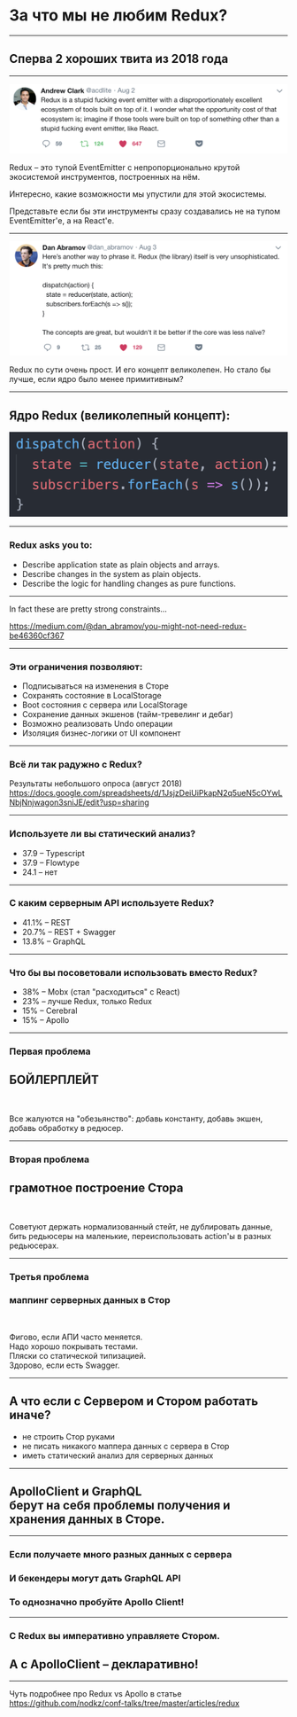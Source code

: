 # За что мы не любим Redux?

-----

## Сперва 2 хороших твита из 2018 года

-----

![andrew](./tweet_andrew_clark.png)

<span class="red">Redux – это тупой EventEmitter</span> c непропорционально крутой экосистемой инструментов, построенных на нём.

Интересно, <span class="red">какие возможности мы упустили</span> для этой экосистемы.

Представьте если бы эти инструменты сразу <span class="red">создавались не на тупом EventEmitter'е</span>, а на React'е.

-----

![dan](./tweet_dan_abramov.png)

Redux по сути очень прост. И его концепт великолепен. Но стало бы лучше, если ядро было менее примитивным?

-----

## Ядро Redux (великолепный концепт):

![redux_core](./redux_core.png) <!-- .element: class="plain"  -->

-----

### Redux asks you to:

- Describe application state as plain objects and arrays.
- Describe changes in the system as plain objects.
- Describe the logic for handling changes as pure functions.

-----

In fact these are pretty strong constraints...

<https://medium.com/@dan_abramov/you-might-not-need-redux-be46360cf367>

-----

### Эти ограничения позволяют: <!-- .element: class="green" -->

- Подписываться на изменения в Сторе
- Сохранять состояние в LocalStorage
- Boot состояния с сервера или LocalStorage
- Сохранение данных экшенов (тайм-тревелинг и дебаг)
- Возможно реализовать Undo операции
- Изоляция бизнес-логики от UI компонент

-----

### Всё ли так радужно с Redux? <!-- .element: class="orange" -->

Результаты небольшого опроса (август 2018) <https://docs.google.com/spreadsheets/d/1JsjzDeiUiPkapN2q5ueN5cOYwLNbjNnjwagon3sniJE/edit?usp=sharing>

-----

### Используете ли вы статический анализ? <!-- .element: class="orange" -->

- 37.9 – Typescript
- 37.9 – Flowtype
- 24.1 – нет

-----

### С каким серверным API используете Redux? <!-- .element: class="orange" -->

- 41.1% – REST
- 20.7% – REST + Swagger
- 13.8% – GraphQL

-----

### Что бы вы посоветовали использовать вместо Redux? <!-- .element: class="orange" -->

- 38% – Mobx <span class="red">(стал "расходиться" с React)</span>
- 23% – лучше Redux, только Redux
- 15% – Cerebral
- 15% – Apollo

-----

### Первая проблема <!-- .element: class="gray" -->

## БОЙЛЕРПЛЕЙТ <!-- .element: class="red" -->

<br/>

Все жалуются на "обезьянство": добавь константу, добавь экшен, добавь обработку в редюсер. <!-- .element: class="fragment" -->

-----

### Вторая проблема <!-- .element: class="gray" -->

## грамотное построение Стора <!-- .element: class="red" -->

<br/>

Советуют держать нормализованный стейт, не дублировать данные, бить редьюсеры на маленькие, переиспользовать action'ы в разных редьюсерах. <!-- .element: class="fragment" -->

-----

### Третья проблема <!-- .element: class="gray" -->

### маппинг серверных данных в Стор <!-- .element: class="red" -->

<br/>

Фигово, если АПИ часто меняется. <br/>Надо хорошо покрывать тестами. <br/>Пляски со статической типизацией. <br/>Здорово, если есть Swagger. <!-- .element: class="fragment" -->

-----

## А что если с Сервером и Стором работать иначе? <!-- .element: class="green" -->

- не строить Стор руками <!-- .element: class="fragment" -->
- не писать никакого маппера данных с сервера в Стор <!-- .element: class="fragment" -->
- иметь статический анализ для серверных данных <!-- .element: class="fragment" -->

-----

## ApolloClient и GraphQL <br/> берут на себя проблемы получения и хранения данных в Сторе.

-----

### Если получаете много разных данных с сервера <!-- .element: class="orange" -->

### И бекендеры могут дать GraphQL API <!-- .element: class="fragment" -->

### То однозначно пробуйте Apollo Client! <!-- .element: class="fragment green" -->

-----

### C Redux вы императивно управляете Стором. <!-- .element: class="orange" -->

## А с ApolloClient – декларативно! <!-- .element: class="green fragment" -->

-----

Чуть подробнее про Redux vs Apollo в статье <https://github.com/nodkz/conf-talks/tree/master/articles/redux>
